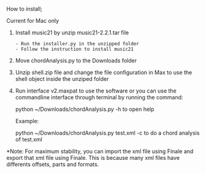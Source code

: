 How to install;

Current for Mac only

1. Install music21 by unzip music21-2.2.1.tar file

   	   - Run the installer.py in the unzipped folder
	   - Follow the instruction to install music21
2. Move chordAnalysis.py to the Downloads folder
3. Unzip shell.zip file and change the file configuration in Max to use the shell object inside the unziped folder
4. Run interface v2.maxpat to use the software or you can use the commandline interface through terminal by running the command:

   python ~/Downloads/chordAnalysis.py -h to open help

   Example:

	python ~/Downloads/chordAnalysis.py test.xml -c to do a chord analysis of test.xml


*Note: For maximum stability, you can import the xml file using Finale and export that xml file using Finale. This is because many xml files have differents offsets, parts and formats.